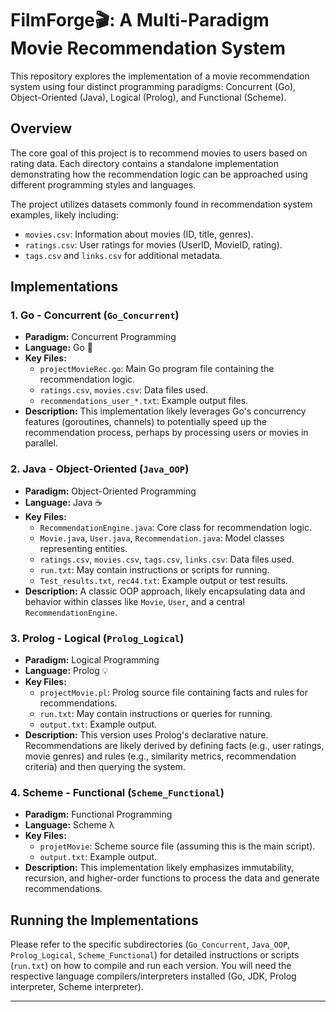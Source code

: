 # FilmForge🎬: A Multi-Paradigm Movie Recommendation System

This repository explores the implementation of a movie recommendation system using four distinct programming paradigms: Concurrent (Go), Object-Oriented (Java), Logical (Prolog), and Functional (Scheme).

## Overview

The core goal of this project is to recommend movies to users based on rating data. Each directory contains a standalone implementation demonstrating how the recommendation logic can be approached using different programming styles and languages.

The project utilizes datasets commonly found in recommendation system examples, likely including:
*   `movies.csv`: Information about movies (ID, title, genres).
*   `ratings.csv`: User ratings for movies (UserID, MovieID, rating).
*   `tags.csv` and `links.csv` for additional metadata.

## Implementations

### 1. Go - Concurrent (`Go_Concurrent`)

*   **Paradigm:** Concurrent Programming
*   **Language:** Go 🐹
*   **Key Files:**
    *   `projectMovieRec.go`: Main Go program file containing the recommendation logic.
    *   `ratings.csv`, `movies.csv`: Data files used.
    *   `recommendations_user_*.txt`: Example output files.
*   **Description:** This implementation likely leverages Go's concurrency features (goroutines, channels) to potentially speed up the recommendation process, perhaps by processing users or movies in parallel.

### 2. Java - Object-Oriented (`Java_OOP`)

*   **Paradigm:** Object-Oriented Programming
*   **Language:** Java ☕
*   **Key Files:**
    *   `RecommendationEngine.java`: Core class for recommendation logic.
    *   `Movie.java`, `User.java`, `Recommendation.java`: Model classes representing entities.
    *   `ratings.csv`, `movies.csv`, `tags.csv`, `links.csv`: Data files used.
    *   `run.txt`: May contain instructions or scripts for running.
    *   `Test_results.txt`, `rec44.txt`: Example output or test results.
*   **Description:** A classic OOP approach, likely encapsulating data and behavior within classes like `Movie`, `User`, and a central `RecommendationEngine`.

### 3. Prolog - Logical (`Prolog_Logical`)

*   **Paradigm:** Logical Programming
*   **Language:** Prolog 💡
*   **Key Files:**
    *   `projectMovie.pl`: Prolog source file containing facts and rules for recommendations.
    *   `run.txt`: May contain instructions or queries for running.
    *   `output.txt`: Example output.
*   **Description:** This version uses Prolog's declarative nature. Recommendations are likely derived by defining facts (e.g., user ratings, movie genres) and rules (e.g., similarity metrics, recommendation criteria) and then querying the system.

### 4. Scheme - Functional (`Scheme_Functional`)

*   **Paradigm:** Functional Programming
*   **Language:** Scheme λ
*   **Key Files:**
    *   `projetMovie`: Scheme source file (assuming this is the main script).
    *   `output.txt`: Example output.
*   **Description:** This implementation likely emphasizes immutability, recursion, and higher-order functions to process the data and generate recommendations.

## Running the Implementations

Please refer to the specific subdirectories (`Go_Concurrent`, `Java_OOP`, `Prolog_Logical`, `Scheme_Functional`) for detailed instructions or scripts (`run.txt`) on how to compile and run each version. You will need the respective language compilers/interpreters installed (Go, JDK, Prolog interpreter, Scheme interpreter).

--- 
